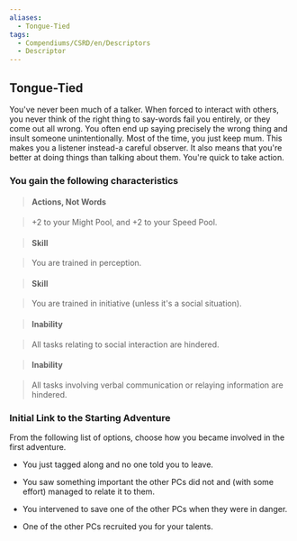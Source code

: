 ```yaml
---
aliases:
  - Tongue-Tied
tags:
  - Compendiums/CSRD/en/Descriptors
  - Descriptor
---
```

  
## Tongue-Tied    
You've never been much of a talker. When forced to interact with others, you never think of the right thing to say-words fail you entirely, or they come out all wrong. You often end up saying precisely the wrong thing and insult someone unintentionally. Most of the time, you just keep mum. This makes you a listener instead-a careful observer. It also means that you're better at doing things than talking about them. You're quick to take action.  
### You gain the following characteristics    
> #### Actions, Not Words  
> +2 to your Might Pool, and +2 to your Speed Pool.    
  
> #### Skill  
> You are trained in perception.    
  
> #### Skill  
> You are trained in initiative (unless it's a social situation).    
  
> #### Inability  
> All tasks relating to social interaction are hindered.    
  
> #### Inability  
> All tasks involving verbal communication or relaying information are hindered.    
  
### Initial Link to the Starting Adventure    
From the following list of options, choose how you became involved in the first adventure.    
- You just tagged along and no one told you to leave.    
- You saw something important the other PCs did not and (with some effort) managed to relate it to them.    
- You intervened to save one of the other PCs when they were in danger.    
- One of the other PCs recruited you for your talents.  